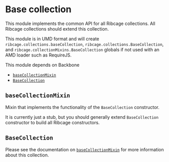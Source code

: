 # Base collection <a name="base-collection"></a>

This module implements the common API for all Ribcage collections. All Ribcage
collections should extend this collection.

This module is in UMD format and will create
`ribcage.collections.baseCollection`, `ribcage.collections.BaseCollection`, and
`ribcage.collectionMixins.BaseCollection` globals if not used with an AMD
loader such as RequireJS.

This module depends on Backbone

 + [`baseCollectionMixin`](#basecollectionmixin)
 + [`BaseCollection`](#basecollection)


## `baseCollectionMixin` <a name="basecollectionmixin"></a>

Mixin that implements the functionality of the `BaseCollection` constructor.

It is currently just a stub, but you should generally extend `BaseCollection`
constructor to build all Ribcage constructors.

## `BaseCollection` <a name="basecollection"></a>

Please see the documentation on [`baseCollectionMixin`](#basecollectionmixin)
for more information about this collection.